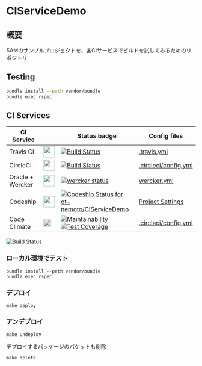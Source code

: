 # CIServiceDemo

## 概要

SAMのサンプルプロジェクトを、各CIサービスでビルドを試してみるためのリポジトリ

## Testing

```sh
bundle install --path vendor/bundle
bundle exec rspec
```

## CI Services

|CI Service| |Status badge|Config files|
|--|--|--|--|
|Travis CI|<img src="https://cdn.worldvectorlogo.com/logos/travis-ci-icon.svg" height="30px">|[![Build Status](https://travis-ci.org/ot-nemoto/CIServiceDemo.svg?branch=master)](https://travis-ci.org/ot-nemoto/CIServiceDemo)|[.travis.yml](.travis.yml)|
|CircleCI|<img src="https://cdn.worldvectorlogo.com/logos/circleci.svg" height="30px">|[![Build Status](https://travis-ci.org/ot-nemoto/CIServiceDemo.svg?branch=master)](https://travis-ci.org/ot-nemoto/CIServiceDemo)|[.circleci/config.yml](.circleci/config.yml)|
|Oracle + Wercker|<img src="https://cdn.worldvectorlogo.com/logos/wercker.svg" height="30px">|[![wercker status](https://app.wercker.com/status/134cf48afae479c3c277f2526d0d01fb/s/master "wercker status")](https://app.wercker.com/project/byKey/134cf48afae479c3c277f2526d0d01fb)|[wercker.yml](wercker.yml)|
|Codeship|<img src="https://cdn.worldvectorlogo.com/logos/codeship.svg" height="30px">|[![Codeship Status for ot-nemoto/CIServiceDemo](https://app.codeship.com/projects/15bc4dc0-639b-0138-d0dd-0af983d7ac8f/status?branch=master)](https://app.codeship.com/projects/393221)|[Project Settings](https://app.codeship.com/projects/393221/tests/edit)|
|Code Climate|<img src="https://cdn.worldvectorlogo.com/logos/code-climate.svg" height="20px">|[![Maintainability](https://api.codeclimate.com/v1/badges/2f0df087c90cb3fa2a2a/maintainability)](https://codeclimate.com/github/ot-nemoto/CIServiceDemo/maintainability)<br>[![Test Coverage](https://api.codeclimate.com/v1/badges/2f0df087c90cb3fa2a2a/test_coverage)](https://codeclimate.com/github/ot-nemoto/CIServiceDemo/test_coverage)|[.circleci/config.yml](.circleci/config.yml)|






[![Build Status](https://cloud.drone.io/api/badges/ot-nemoto/Rspec4SamDemo/status.svg)](https://cloud.drone.io/ot-nemoto/Rspec4SamDemo)

### ローカル環境でテスト

```
bundle install --path vendor/bundle
bundle exec rspec
```

### デプロイ

```
make deploy
```

### アンデプロイ

```
make undeploy
```

デプロイするパッケージのバケットも削除

```
make delete
```
